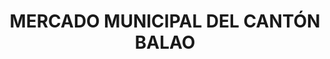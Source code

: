 ---
title: "MERCADO MUNICIPAL DEL CANTÓN BALAO"
url: /canton-balao/mercado-municipal-del-canton-balao/
shop: Supermarkt
---